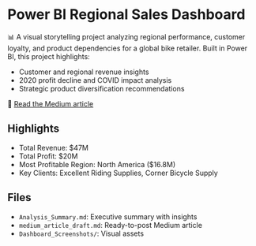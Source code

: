 # Power BI Regional Sales Dashboard

📊 A visual storytelling project analyzing regional performance, customer loyalty, and product dependencies for a global bike retailer. Built in Power BI, this project highlights:

- Customer and regional revenue insights
- 2020 profit decline and COVID impact analysis
- Strategic product diversification recommendations

🔗 [Read the Medium article](https://your-medium-link.com)

## Highlights
- Total Revenue: $47M
- Total Profit: $20M
- Most Profitable Region: North America ($16.8M)
- Key Clients: Excellent Riding Supplies, Corner Bicycle Supply

## Files
- `Analysis_Summary.md`: Executive summary with insights
- `medium_article_draft.md`: Ready-to-post Medium article
- `Dashboard_Screenshots/`: Visual assets
